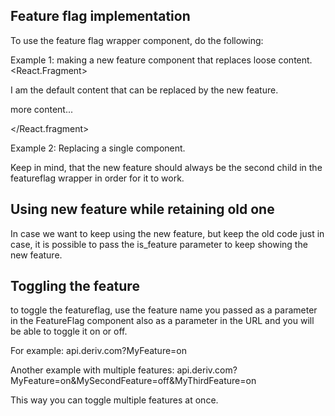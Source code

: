 ## Feature flag implementation
To use the feature flag wrapper component, do the following:

Example 1: making a new feature component that replaces loose content.
<FeatureFlag feature_name='MyFeature'>
    <React.Fragment>
        <p>I am the default content that can be replaced by the new feature.</p>
        <p>more content...</p>
    </React.fragment>
    <NewFeature />
</FeatureFlag>

Example 2: Replacing a single component.
<FeatureFlag feature_name='MyFeature'>
    <CurrentFeature />
    <NewFeature />
</FeatureFlag>

Keep in mind, that the new feature should always be the second child in the featureflag wrapper in order for it to work.

## Using new feature while retaining old one

In case we want to keep using the new feature, but keep the old code just in case, it is possible to pass the is_feature parameter to keep showing the new feature.

<FeatureFlag is_feature feature_name='MyFeature'>
    <CurrentFeature />
    <NewFeature />
</FeatureFlag>

## Toggling the feature

to toggle the featureflag, use the feature name you passed as a parameter in the FeatureFlag component also as a parameter in the URL and you will be able to toggle it on or off.

For example:
api.deriv.com?MyFeature=on

Another example with multiple features:
api.deriv.com?MyFeature=on&MySecondFeature=off&MyThirdFeature=on

This way you can toggle multiple features at once.